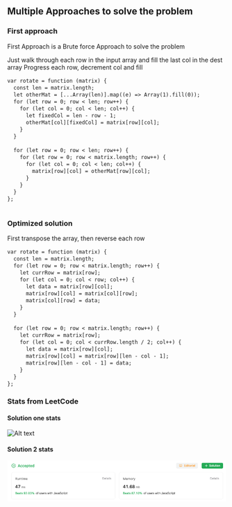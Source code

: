 ## Multiple Approaches to solve the problem

### First approach

First Approach is a Brute force Approach to solve the problem

Just walk through each row in the input array
and fill the last col in the dest array
Progress each row, decrement col and fill

```
var rotate = function (matrix) {
  const len = matrix.length;
  let otherMat = [...Array(len)].map((e) => Array(1).fill(0));
  for (let row = 0; row < len; row++) {
    for (let col = 0; col < len; col++) {
      let fixedCol = len - row - 1;
      otherMat[col][fixedCol] = matrix[row][col];
    }
  }

  for (let row = 0; row < len; row++) {
    for (let row = 0; row < matrix.length; row++) {
      for (let col = 0; col < len; col++) {
        matrix[row][col] = otherMat[row][col];
      }
    }
  }
};


```

### Optimized solution

First transpose the array, then reverse each row

```
var rotate = function (matrix) {
  const len = matrix.length;
  for (let row = 0; row < matrix.length; row++) {
    let currRow = matrix[row];
    for (let col = 0; col < row; col++) {
      let data = matrix[row][col];
      matrix[row][col] = matrix[col][row];
      matrix[col][row] = data;
    }
  }

  for (let row = 0; row < matrix.length; row++) {
    let currRow = matrix[row];
    for (let col = 0; col < currRow.length / 2; col++) {
      let data = matrix[row][col];
      matrix[row][col] = matrix[row][len - col - 1];
      matrix[row][len - col - 1] = data;
    }
  }
};

```

### Stats from LeetCode

#### Solution one stats

![Alt text](image.png)

#### Solution 2 stats

![Alt text](sol2.png)
